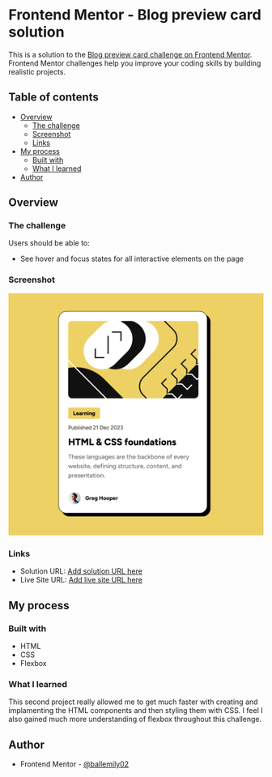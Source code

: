 # Frontend Mentor - Blog preview card solution

This is a solution to the [Blog preview card challenge on Frontend Mentor](https://www.frontendmentor.io/challenges/blog-preview-card-ckPaj01IcS). Frontend Mentor challenges help you improve your coding skills by building realistic projects. 

## Table of contents

- [Overview](#overview)
  - [The challenge](#the-challenge)
  - [Screenshot](#screenshot)
  - [Links](#links)
- [My process](#my-process)
  - [Built with](#built-with)
  - [What I learned](#what-i-learned)
- [Author](#author)

## Overview

### The challenge

Users should be able to:

- See hover and focus states for all interactive elements on the page

### Screenshot

![](./screenshot.jpg)

### Links

- Solution URL: [Add solution URL here](https://github.com/ballemily02/blog-post)
- Live Site URL: [Add live site URL here](https://blog-post-emilys-projects-e3e65b1f.vercel.app/)

## My process

### Built with

- HTML
- CSS
- Flexbox

### What I learned

This second project really allowed me to get much faster with creating and implamenting the HTML components and then styling them with CSS. I feel I also gained much more understanding of flexbox throughout this challenge.

## Author

- Frontend Mentor - [@ballemily02](https://www.frontendmentor.io/profile/ballemily02)

